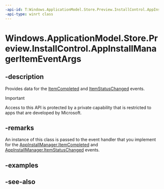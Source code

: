 ----api-id: T:Windows.ApplicationModel.Store.Preview.InstallControl.AppInstallManagerItemEventArgs
-api-type: winrt class
---<!-- Class syntax.public class AppInstallManagerItemEventArgs : Windows.ApplicationModel.Store.Preview.InstallControl.IAppInstallManagerItemEventArgs--># Windows.ApplicationModel.Store.Preview.InstallControl.AppInstallManagerItemEventArgs## -descriptionProvides data for the [ItemCompleted](appinstallmanager_itemcompleted.md) and [ItemStatusChanged](appinstallmanager_itemstatuschanged.md) events.> [!IMPORTANT]> Access to this API is protected by a private capability that is restricted to apps that are developed by Microsoft.## -remarksAn instance of this class is passed to the event handler that you implement for the [AppInstallManager.ItemCompleted](appinstallmanager_itemcompleted.md) and [AppInstallManager.ItemStatusChanged](appinstallmanager_itemstatuschanged.md) events.## -examples## -see-also